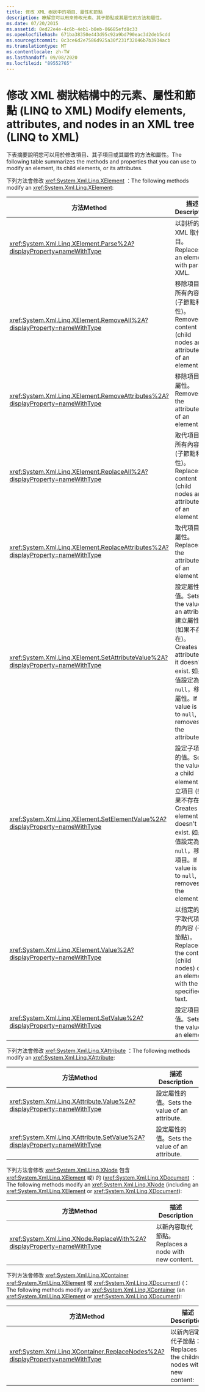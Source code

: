 ```yaml
---
title: 修改 XML 樹狀中的項目、屬性和節點
description: 瞭解您可以用來修改元素、其子節點或其屬性的方法和屬性。
ms.date: 07/20/2015
ms.assetid: 0ed22e4e-4c6b-4eb1-b0eb-06685efd8c33
ms.openlocfilehash: 671ba38350e443d95c92a9bd790eac3d2deb5cdd
ms.sourcegitcommit: 0c3ce6d2e7586d925a30f231f32046b7b3934acb
ms.translationtype: MT
ms.contentlocale: zh-TW
ms.lasthandoff: 09/08/2020
ms.locfileid: "89552765"
---
```

# <a name="modify-elements-attributes-and-nodes-in-an-xml-tree-linq-to-xml"></a><span data-ttu-id="35cf0-103">修改 XML 樹狀結構中的元素、屬性和節點 (LINQ to XML) </span><span class="sxs-lookup"><span data-stu-id="35cf0-103">Modify elements, attributes, and nodes in an XML tree (LINQ to XML)</span></span>

<span data-ttu-id="35cf0-104">下表摘要說明您可以用於修改項目、其子項目或其屬性的方法和屬性。</span><span class="sxs-lookup"><span data-stu-id="35cf0-104">The following table summarizes the methods and properties that you can use to modify an element, its child elements, or its attributes.</span></span>

<span data-ttu-id="35cf0-105">下列方法會修改 <xref:System.Xml.Linq.XElement> ：</span><span class="sxs-lookup"><span data-stu-id="35cf0-105">The following methods modify an <xref:System.Xml.Linq.XElement>:</span></span>

|<span data-ttu-id="35cf0-106">方法</span><span class="sxs-lookup"><span data-stu-id="35cf0-106">Method</span></span>|<span data-ttu-id="35cf0-107">描述</span><span class="sxs-lookup"><span data-stu-id="35cf0-107">Description</span></span>|
|------------|-----------------|
|<xref:System.Xml.Linq.XElement.Parse%2A?displayProperty=nameWithType>|<span data-ttu-id="35cf0-108">以剖析的 XML 取代項目。</span><span class="sxs-lookup"><span data-stu-id="35cf0-108">Replaces an element with parsed XML.</span></span>|
|<xref:System.Xml.Linq.XElement.RemoveAll%2A?displayProperty=nameWithType>|<span data-ttu-id="35cf0-109">移除項目的所有內容 (子節點和屬性)。</span><span class="sxs-lookup"><span data-stu-id="35cf0-109">Removes all content (child nodes and attributes) of an element.</span></span>|
|<xref:System.Xml.Linq.XElement.RemoveAttributes%2A?displayProperty=nameWithType>|<span data-ttu-id="35cf0-110">移除項目的屬性。</span><span class="sxs-lookup"><span data-stu-id="35cf0-110">Removes the attributes of an element.</span></span>|
|<xref:System.Xml.Linq.XElement.ReplaceAll%2A?displayProperty=nameWithType>|<span data-ttu-id="35cf0-111">取代項目的所有內容 (子節點和屬性)。</span><span class="sxs-lookup"><span data-stu-id="35cf0-111">Replaces all content (child nodes and attributes) of an element.</span></span>|
|<xref:System.Xml.Linq.XElement.ReplaceAttributes%2A?displayProperty=nameWithType>|<span data-ttu-id="35cf0-112">取代項目的屬性。</span><span class="sxs-lookup"><span data-stu-id="35cf0-112">Replaces the attributes of an element.</span></span>|
|<xref:System.Xml.Linq.XElement.SetAttributeValue%2A?displayProperty=nameWithType>|<span data-ttu-id="35cf0-113">設定屬性的值。</span><span class="sxs-lookup"><span data-stu-id="35cf0-113">Sets the value of an attribute.</span></span> <span data-ttu-id="35cf0-114">建立屬性 (如果不存在)。</span><span class="sxs-lookup"><span data-stu-id="35cf0-114">Creates the attribute if it doesn't exist.</span></span> <span data-ttu-id="35cf0-115">如果值設定為 `null`，移除屬性。</span><span class="sxs-lookup"><span data-stu-id="35cf0-115">If the value is set to `null`, removes the attribute.</span></span>|
|<xref:System.Xml.Linq.XElement.SetElementValue%2A?displayProperty=nameWithType>|<span data-ttu-id="35cf0-116">設定子項目的值。</span><span class="sxs-lookup"><span data-stu-id="35cf0-116">Sets the value of a child element.</span></span> <span data-ttu-id="35cf0-117">建立項目 (如果不存在)。</span><span class="sxs-lookup"><span data-stu-id="35cf0-117">Creates the element if it doesn't exist.</span></span> <span data-ttu-id="35cf0-118">如果值設定為 `null`，移除項目。</span><span class="sxs-lookup"><span data-stu-id="35cf0-118">If the value is set to `null`, removes the element.</span></span>|
|<xref:System.Xml.Linq.XElement.Value%2A?displayProperty=nameWithType>|<span data-ttu-id="35cf0-119">以指定的文字取代項目的內容 (子節點)。</span><span class="sxs-lookup"><span data-stu-id="35cf0-119">Replaces the content (child nodes) of an element with the specified text.</span></span>|
|<xref:System.Xml.Linq.XElement.SetValue%2A?displayProperty=nameWithType>|<span data-ttu-id="35cf0-120">設定項目的值。</span><span class="sxs-lookup"><span data-stu-id="35cf0-120">Sets the value of an element.</span></span>|

<span data-ttu-id="35cf0-121">下列方法會修改 <xref:System.Xml.Linq.XAttribute> ：</span><span class="sxs-lookup"><span data-stu-id="35cf0-121">The following methods modify an <xref:System.Xml.Linq.XAttribute>:</span></span>

|<span data-ttu-id="35cf0-122">方法</span><span class="sxs-lookup"><span data-stu-id="35cf0-122">Method</span></span>|<span data-ttu-id="35cf0-123">描述</span><span class="sxs-lookup"><span data-stu-id="35cf0-123">Description</span></span>|
|------------|-----------------|
|<xref:System.Xml.Linq.XAttribute.Value%2A?displayProperty=nameWithType>|<span data-ttu-id="35cf0-124">設定屬性的值。</span><span class="sxs-lookup"><span data-stu-id="35cf0-124">Sets the value of an attribute.</span></span>|
|<xref:System.Xml.Linq.XAttribute.SetValue%2A?displayProperty=nameWithType>|<span data-ttu-id="35cf0-125">設定屬性的值。</span><span class="sxs-lookup"><span data-stu-id="35cf0-125">Sets the value of an attribute.</span></span>|

 <span data-ttu-id="35cf0-126">下列方法會修改 <xref:System.Xml.Linq.XNode> 包含 <xref:System.Xml.Linq.XElement> 或) 的 (<xref:System.Xml.Linq.XDocument> ：</span><span class="sxs-lookup"><span data-stu-id="35cf0-126">The following methods modify an <xref:System.Xml.Linq.XNode> (including an <xref:System.Xml.Linq.XElement> or <xref:System.Xml.Linq.XDocument>):</span></span>

|<span data-ttu-id="35cf0-127">方法</span><span class="sxs-lookup"><span data-stu-id="35cf0-127">Method</span></span>|<span data-ttu-id="35cf0-128">描述</span><span class="sxs-lookup"><span data-stu-id="35cf0-128">Description</span></span>|
|------------|-----------------|
|<xref:System.Xml.Linq.XNode.ReplaceWith%2A?displayProperty=nameWithType>|<span data-ttu-id="35cf0-129">以新內容取代節點。</span><span class="sxs-lookup"><span data-stu-id="35cf0-129">Replaces a node with new content.</span></span>|

 <span data-ttu-id="35cf0-130">下列方法會修改 <xref:System.Xml.Linq.XContainer> <xref:System.Xml.Linq.XElement> 或 <xref:System.Xml.Linq.XDocument>)  (：</span><span class="sxs-lookup"><span data-stu-id="35cf0-130">The following methods modify an <xref:System.Xml.Linq.XContainer> (an <xref:System.Xml.Linq.XElement> or <xref:System.Xml.Linq.XDocument>):</span></span>

|<span data-ttu-id="35cf0-131">方法</span><span class="sxs-lookup"><span data-stu-id="35cf0-131">Method</span></span>|<span data-ttu-id="35cf0-132">描述</span><span class="sxs-lookup"><span data-stu-id="35cf0-132">Description</span></span>|
|------------|-----------------|
|<xref:System.Xml.Linq.XContainer.ReplaceNodes%2A?displayProperty=nameWithType>|<span data-ttu-id="35cf0-133">以新內容取代子節點：</span><span class="sxs-lookup"><span data-stu-id="35cf0-133">Replaces the children nodes with new content:</span></span>|
